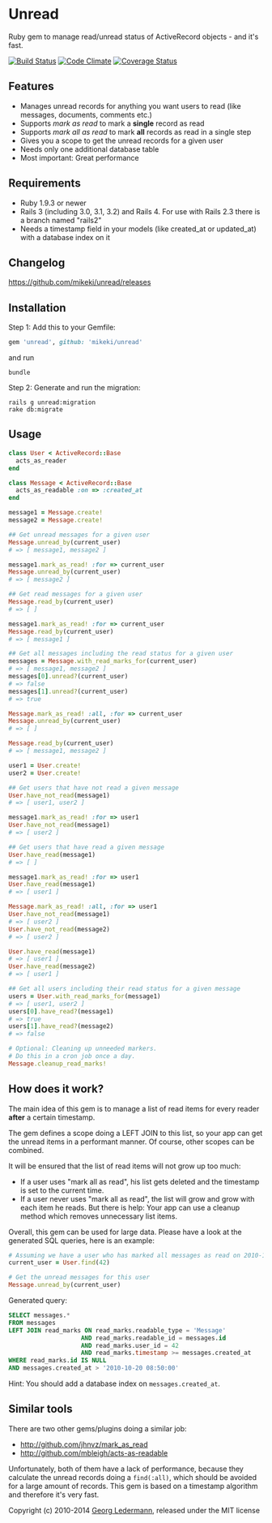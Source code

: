 Unread
======

Ruby gem to manage read/unread status of ActiveRecord objects - and it's fast.

[![Build Status](https://travis-ci.org/mikeki/unread.png?branch=master)](https://travis-ci.org/mikeki/unread)
[![Code Climate](https://codeclimate.com/github/mikeki/unread.png)](https://codeclimate.com/github/mikeki/unread)
[![Coverage Status](https://coveralls.io/repos/mikeki/unread/badge.png)](https://coveralls.io/r/mikeki/unread)


## Features

* Manages unread records for anything you want users to read (like messages, documents, comments etc.)
* Supports _mark as read_ to mark a **single** record as read
* Supports _mark all as read_ to mark **all** records as read in a single step
* Gives you a scope to get the unread records for a given user
* Needs only one additional database table
* Most important: Great performance


## Requirements

* Ruby 1.9.3 or newer
* Rails 3 (including 3.0, 3.1, 3.2) and Rails 4. For use with Rails 2.3 there is a branch named "rails2"
* Needs a timestamp field in your models (like created_at or updated_at) with a database index on it


## Changelog

https://github.com/mikeki/unread/releases


## Installation

Step 1: Add this to your Gemfile:

```ruby
gem 'unread', github: 'mikeki/unread'
```

and run

```shell
bundle
```


Step 2: Generate and run the migration:

```shell
rails g unread:migration
rake db:migrate
```


## Usage

```ruby
class User < ActiveRecord::Base
  acts_as_reader
end

class Message < ActiveRecord::Base
  acts_as_readable :on => :created_at
end

message1 = Message.create!
message2 = Message.create!

## Get unread messages for a given user
Message.unread_by(current_user)
# => [ message1, message2 ]

message1.mark_as_read! :for => current_user
Message.unread_by(current_user)
# => [ message2 ]

## Get read messages for a given user
Message.read_by(current_user)
# => [ ]

message1.mark_as_read! :for => current_user
Message.read_by(current_user)
# => [ message1 ]

## Get all messages including the read status for a given user
messages = Message.with_read_marks_for(current_user)
# => [ message1, message2 ]
messages[0].unread?(current_user)
# => false
messages[1].unread?(current_user)
# => true

Message.mark_as_read! :all, :for => current_user
Message.unread_by(current_user)
# => [ ]

Message.read_by(current_user)
# => [ message1, message2 ]

user1 = User.create!
user2 = User.create!

## Get users that have not read a given message
User.have_not_read(message1)
# => [ user1, user2 ]

message1.mark_as_read! :for => user1
User.have_not_read(message1)
# => [ user2 ]

## Get users that have read a given message
User.have_read(message1)
# => [ ]

message1.mark_as_read! :for => user1
User.have_read(message1)
# => [ user1 ]

Message.mark_as_read! :all, :for => user1
User.have_not_read(message1)
# => [ user2 ]
User.have_not_read(message2)
# => [ user2 ]

User.have_read(message1)
# => [ user1 ]
User.have_read(message2)
# => [ user1 ]

## Get all users including their read status for a given message
users = User.with_read_marks_for(message1)
# => [ user1, user2 ]
users[0].have_read?(message1)
# => true
users[1].have_read?(message2)
# => false

# Optional: Cleaning up unneeded markers.
# Do this in a cron job once a day.
Message.cleanup_read_marks!
```


## How does it work?

The main idea of this gem is to manage a list of read items for every reader **after** a certain timestamp.

The gem defines a scope doing a LEFT JOIN to this list, so your app can get the unread items in a performant manner. Of course, other scopes can be combined.

It will be ensured that the list of read items will not grow up too much:

* If a user uses "mark all as read", his list gets deleted and the timestamp is set to the current time.
* If a user never uses "mark all as read", the list will grow and grow with each item he reads. But there is help: Your app can use a cleanup method which removes unnecessary list items.

Overall, this gem can be used for large data. Please have a look at the generated SQL queries, here is an example:

```ruby
# Assuming we have a user who has marked all messages as read on 2010-10-20 08:50
current_user = User.find(42)

# Get the unread messages for this user
Message.unread_by(current_user)
```

Generated query:

```sql
SELECT messages.*
FROM messages
LEFT JOIN read_marks ON read_marks.readable_type = 'Message'
                    AND read_marks.readable_id = messages.id
                    AND read_marks.user_id = 42
                    AND read_marks.timestamp >= messages.created_at
WHERE read_marks.id IS NULL
AND messages.created_at > '2010-10-20 08:50:00'
```

Hint: You should add a database index on `messages.created_at`.


## Similar tools

There are two other gems/plugins doing a similar job:

* http://github.com/jhnvz/mark_as_read
* http://github.com/mbleigh/acts-as-readable

Unfortunately, both of them have a lack of performance, because they calculate the unread records doing a `find(:all)`, which should be avoided for a large amount of records. This gem is based on a timestamp algorithm and therefore it's very fast.


Copyright (c) 2010-2014 [Georg Ledermann](http://www.georg-ledermann.de), released under the MIT license
